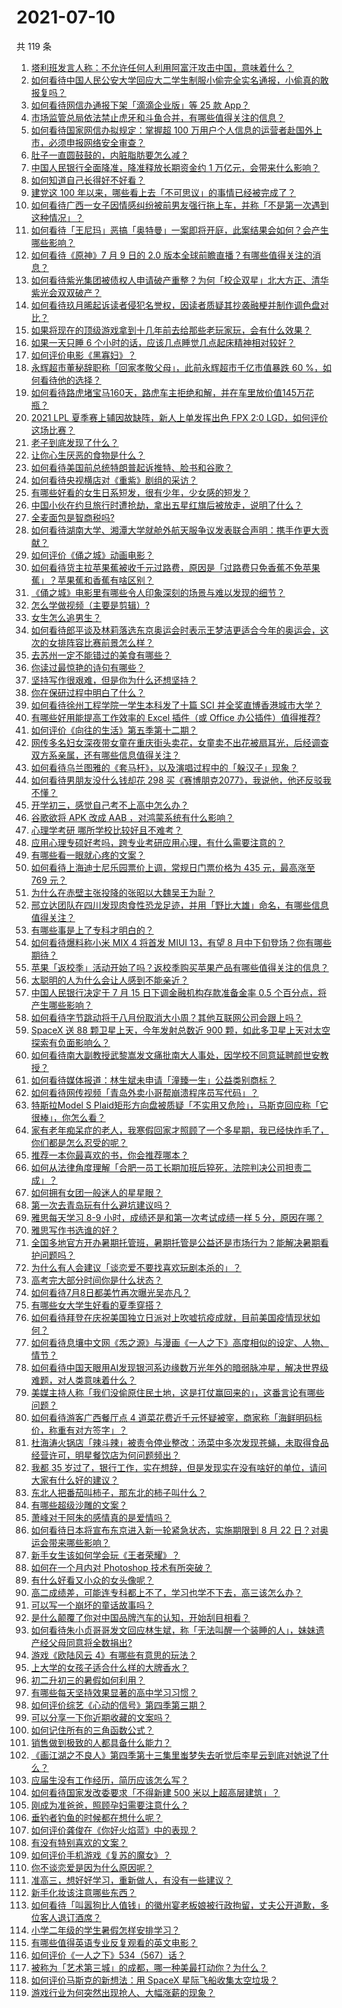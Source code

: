 # 2021-07-10

共 119 条

<!-- BEGIN -->
<!-- 最后更新时间 Sat Jul 10 2021 15:01:35 GMT+0800 (China Standard Time) -->

1. [塔利班发言人称：不允许任何人利用阿富汗攻击中国，意味着什么？](https://www.zhihu.com/question/471209373)
2. [如何看待中国人民公安大学回应大二学生制服小偷完全实名通报，小偷真的敢报复吗？](https://www.zhihu.com/question/470651207)
3. [如何看待网信办通报下架「滴滴企业版」等 25 款 App？](https://www.zhihu.com/question/471232696)
4. [市场监管总局依法禁止虎牙和斗鱼合并，有哪些值得关注的信息？](https://www.zhihu.com/question/471300814)
5. [如何看待国家网信办拟规定：掌握超 100
   万用户个人信息的运营者赴国外上市，必须申报网络安全审查？](https://www.zhihu.com/question/471329744)
6. [肚子一直圆鼓鼓的，内脏脂肪要怎么减？](https://www.zhihu.com/question/45723322)
7. [中国人民银行全面降准，降准释放长期资金约 1
   万亿元，会带来什么影响？](https://www.zhihu.com/question/471181275)
8. [如何知道自己长得好不好看？](https://www.zhihu.com/question/469915498)
9. [建党这 100 年以来，哪些看上去「不可思议」的事情已经被完成了？](https://www.zhihu.com/question/468798487)
10. [如何看待广西一女子因情感纠纷被前男友强行拖上车，并称「不是第一次遇到这种情况」？](https://www.zhihu.com/question/471250926)
11. [如何看待「王尼玛」恶搞「奥特曼」一案即将开庭，此案结果会如何？会产生哪些影响？](https://www.zhihu.com/question/471109088)
12. [如何看待《原神》7 月 9 日的 2.0
    版本全球前瞻直播？有哪些值得关注的消息？](https://www.zhihu.com/question/470379090)
13. [如何看待紫光集团被债权人申请破产重整？为何「校企双星」北大方正、清华紫光会双双破产？](https://www.zhihu.com/question/471196965)
14. [如何看待玖月晞起诉读者侵犯名誉权，因读者质疑其抄袭融梗并制作调色盘对比？](https://www.zhihu.com/question/471263769)
15. [如果将现在的顶级游戏拿到十几年前去给那些老玩家玩，会有什么效果？](https://www.zhihu.com/question/35597444)
16. [如果一天只睡 6 个小时的话，应该几点睡觉几点起床精神相对较好？](https://www.zhihu.com/question/311297911)
17. [如何评价电影《黑寡妇》？](https://www.zhihu.com/question/276793168)
18. [永辉超市董秘辞职称「回家孝敬父母」，此前永辉超市千亿市值暴跌 60
    %，如何看待他的选择？](https://www.zhihu.com/question/470636516)
19. [如何看待路虎堵宝马160天，路虎车主拒绝和解，并在车里放价值145万花瓶？](https://www.zhihu.com/question/471180914)
20. [2021 LPL 夏季赛上辅因故缺阵，新人上单发挥出色 FPX 2:0
    LGD，如何评价这场比赛？](https://www.zhihu.com/question/471189722)
21. [老子到底发现了什么？](https://www.zhihu.com/question/313095458)
22. [让你心生厌恶的食物是什么？](https://www.zhihu.com/question/468990798)
23. [如何看待美国前总统特朗普起诉推特、脸书和谷歌？](https://www.zhihu.com/question/470829116)
24. [如何看待央视横店对《重紫》剧组的采访？](https://www.zhihu.com/question/470791003)
25. [有哪些好看的女生日系短发，很有少年，少女感的短发？](https://www.zhihu.com/question/370583548)
26. [中国小伙在约旦旅行时遭抢劫，拿出五星红旗后被放走，说明了什么？](https://www.zhihu.com/question/471187170)
27. [全麦面包是智商税吗?](https://www.zhihu.com/question/416804902)
28. [如何看待湖南大学、湘潭大学就舱外航天服争议发表联合声明：携手作更大贡献？](https://www.zhihu.com/question/471210964)
29. [如何评价《俑之城》动画电影？](https://www.zhihu.com/question/459069939)
30. [如何看待货主拉苹果蕉被收千元过路费，原因是「过路费只免香蕉不免苹果蕉」？苹果蕉和香蕉有啥区别？](https://www.zhihu.com/question/471137088)
31. [《俑之城》电影里有哪些令人印象深刻的场景与难以发现的细节？](https://www.zhihu.com/question/470978135)
32. [怎么学做视频（主要是剪辑）?](https://www.zhihu.com/question/332795979)
33. [女生怎么追男生？](https://www.zhihu.com/question/20250938)
34. [如何看待郎平谈及林莉落选东京奥运会时表示王梦洁更适合今年的奥运会，这次的女排阵容比赛前景怎么样？](https://www.zhihu.com/question/471184274)
35. [去苏州一定不能错过的美食有哪些？](https://www.zhihu.com/question/25378522)
36. [你读过最惊艳的诗句有哪些？](https://www.zhihu.com/question/468188470)
37. [坚持写作很艰难，但是你为什么还想坚持？](https://www.zhihu.com/question/469783629)
38. [你在保研过程中明白了什么？](https://www.zhihu.com/question/344931685)
39. [如何看待徐州工程学院一学生本科发了十篇 SCI
    并全奖直博香港城市大学？](https://www.zhihu.com/question/470726101)
40. [有哪些好用能提高工作效率的 Excel 插件（或 Office
    办公插件）值得推荐?](https://www.zhihu.com/question/30224128)
41. [如何评价《向往的生活》第五季第十二期？](https://www.zhihu.com/question/471199550)
42. [网传多名妇女深夜带女童在重庆街头卖花，女童卖不出花被扇耳光，后经调查双方系亲属，还有哪些信息值得关注？](https://www.zhihu.com/question/471103183)
43. [如何看待乌兰图雅的《套马杆》，以及演唱过程中的「躲汉子」现象？](https://www.zhihu.com/question/467271332)
44. [如何看待男朋友没什么钱却花 298
    买《赛博朋克2077》，我说他，他还反驳我不懂？](https://www.zhihu.com/question/395466027)
45. [开学初三，感觉自己考不上高中怎么办？](https://www.zhihu.com/question/470514033)
46. [谷歌欲将 APK 改成 AAB ，对鸿蒙系统有什么影响？](https://www.zhihu.com/question/469684650)
47. [心理学考研 哪所学校比较好且不难考？](https://www.zhihu.com/question/304042533)
48. [应用心理专硕好考吗，跨专业考研应用心理，有什么需要注意的？](https://www.zhihu.com/question/454075733)
49. [有哪些看一眼就心疼的文案？](https://www.zhihu.com/question/469042205)
50. [如何看待上海迪士尼乐园票价上调，常规日门票价格为 435 元，最高涨至 769
    元？](https://www.zhihu.com/question/471106076)
51. [为什么在赤壁主张投降的张昭以大魏吴王为耻？](https://www.zhihu.com/question/471055672)
52. [邢立达团队在四川发现肉食性恐龙足迹，并用「野比大雄」命名，有哪些信息值得关注？](https://www.zhihu.com/question/470470078)
53. [有哪些事是上了专科才明白的？](https://www.zhihu.com/question/322703564)
54. [如何看待爆料称小米 MIX 4 将首发 MIUI 13，有望 8
    月中下旬登场？你有哪些期待？](https://www.zhihu.com/question/470371928)
55. [苹果「返校季」活动开始了吗？返校季购买苹果产品有哪些值得关注的信息？](https://www.zhihu.com/question/470828574)
56. [太聪明的人为什么会让人感到不能亲近？](https://www.zhihu.com/question/449801792)
57. [中国人民银行决定于 7 月 15 日下调金融机构存款准备金率 0.5
    个百分点，将产生哪些影响？](https://www.zhihu.com/question/471178899)
58. [如何看待字节跳动将于八月份取消大小周？其他互联网公司会跟上吗？](https://www.zhihu.com/question/471196364)
59. [SpaceX 送 88 颗卫星上天，今年发射总数近 900
    颗，如此多卫星上天对太空探索有负面影响么？](https://www.zhihu.com/question/470453437)
60. [如何看待南大副教授武黎嵩发文痛批南大人事处，因学校不同意延聘颜世安教授？](https://www.zhihu.com/question/470991655)
61. [如何看待媒体报道：林生斌未申请「潼臻一生」公益类别商标？](https://www.zhihu.com/question/471150295)
62. [如何看待网传视频「青岛外卖小哥帮崩溃程序员写代码」？](https://www.zhihu.com/question/470908424)
63. [特斯拉Model S
    Plaid矩形方向盘被质疑「不实用又危险」，马斯克回应称「它很棒」，你怎么看？](https://www.zhihu.com/question/465729695)
64. [家有老年痴呆症的老人，我寒假回家才照顾了一个多星期，我已经快炸毛了，你们都是怎么忍受的呢？](https://www.zhihu.com/question/39952242)
65. [推荐一本你最喜欢的书，你会推荐哪本？](https://www.zhihu.com/question/464579170)
66. [如何从法律角度理解「合肥一员工长期加班后猝死，法院判决公司担责二成」？](https://www.zhihu.com/question/470842903)
67. [如何拥有女团一般迷人的星星眼？](https://www.zhihu.com/question/431143857)
68. [第一次去青岛玩有什么避坑建议吗？](https://www.zhihu.com/question/465733900)
69. [雅思每天学习 8-9 小时，成绩还是和第一次考试成绩一样 5
    分，原因在哪？](https://www.zhihu.com/question/453801076)
70. [雅思写作书选谁的好？](https://www.zhihu.com/question/57224350)
71. [全国多地官方开办暑期托管班，暑期托管是公益还是市场行为？能解决暑期看护问题吗？](https://www.zhihu.com/question/471050944)
72. [为什么有人会建议「谈恋爱不要找喜欢玩剧本杀的」？](https://www.zhihu.com/question/470321362)
73. [高考完大部分时间你是什么状态？](https://www.zhihu.com/question/468826766)
74. [如何看待7月8日都美竹再次曝光吴亦凡？](https://www.zhihu.com/question/470964638)
75. [有哪些女大学生好看的夏季穿搭？](https://www.zhihu.com/question/316762010)
76. [如何看待拜登在庆祝美国独立日派对上吹嘘抗疫成就，目前美国疫情现状如何？](https://www.zhihu.com/question/470332850)
77. [如何看待息壤中文网《炁之源》与漫画《一人之下》高度相似的设定、人物、情节？](https://www.zhihu.com/question/470549627)
78. [如何看待中国天眼用AI发现银河系边缘数万光年外的暗弱脉冲星，解决世界级难题，对人类意味着什么？](https://www.zhihu.com/question/470923118)
79. [美媒主持人称「我们没偷原住民土地，这是打仗赢回来的」，这番言论有哪些问题？](https://www.zhihu.com/question/471060396)
80. [如何看待游客广西餐厅点 4
    道菜花费近千元怀疑被宰，商家称「海鲜明码标价，称重有对方签字」？](https://www.zhihu.com/question/470587185)
81. [杜海涛火锅店「辣斗辣」被责令停业整改：汤菜中多次发现苍蝇，未取得食品经营许可，明星餐饮店为何问题频出？](https://www.zhihu.com/question/470854902)
82. [我都 35
    岁过了，银行工作，实在想辞，但是发现实在没有啥好的单位，请问大家有什么好的建议？](https://www.zhihu.com/question/463128218)
83. [东北人把番茄叫柿子，那东北的柿子叫什么？](https://www.zhihu.com/question/459057274)
84. [有哪些超级沙雕的文案？](https://www.zhihu.com/question/467925312)
85. [萧峰对于阿朱的感情真的是爱情吗？](https://www.zhihu.com/question/27494668)
86. [如何看待日本将宣布东京进入新一轮紧急状态，实施期限到 8 月 22
    日？对奥运会带来哪些影响？](https://www.zhihu.com/question/470817265)
87. [新手女生该如何学会玩《王者荣耀》？](https://www.zhihu.com/question/314613607)
88. [如何在一个月内对 Photoshop 技术有所突破？](https://www.zhihu.com/question/39164259)
89. [有什么好看又小众的女头像呢？](https://www.zhihu.com/question/461076676)
90. [高二成绩差，可能连专科都上不了，学习也学不下去，高三该怎么办？](https://www.zhihu.com/question/465609153)
91. [可以写一个崩坏的童话故事吗？](https://www.zhihu.com/question/426166872)
92. [是什么颠覆了你对中国品牌汽车的认知，开始刮目相看？](https://www.zhihu.com/question/450821353)
93. [如何看待朱小贞哥哥发文回应林生斌，称「无法叫醒一个装睡的人」，妹妹遗产经父母同意将全数捐出?](https://www.zhihu.com/question/470995271)
94. [游戏《欧陆风云 4》有哪些有意思的玩法？](https://www.zhihu.com/question/322756892)
95. [上大学的女孩子适合什么样的大牌香水？](https://www.zhihu.com/question/467421722)
96. [初二升初三的暑假如何利用？](https://www.zhihu.com/question/405276565)
97. [有哪些每天坚持效果显著的高中学习习惯？](https://www.zhihu.com/question/47351966)
98. [如何评价综艺《心动的信号》第四季第三期？](https://www.zhihu.com/question/470885166)
99. [可以分享一下你近期收藏的文案吗？](https://www.zhihu.com/question/469650894)
100. [如何记住所有的三角函数公式？](https://www.zhihu.com/question/63652417)
101. [销售做到极致的人都具备什么能力？](https://www.zhihu.com/question/458364420)
102. [《画江湖之不良人》第四季第十三集里蚩梦失去听觉后李星云到底对她说了什么？](https://www.zhihu.com/question/470890032)
103. [应届生没有工作经历，简历应该怎么写？](https://www.zhihu.com/question/293138588)
104. [如何看待国家发改委要求「不得新建 500 米以上超高层建筑」？](https://www.zhihu.com/question/470500743)
105. [刚成为准爸爸，照顾孕妇需要注意什么？](https://www.zhihu.com/question/366967759)
106. [垂钓者钓鱼的时候都在想什么呢？](https://www.zhihu.com/question/465012075)
107. [如何评价龚俊在《你好火焰蓝》中的表现？](https://www.zhihu.com/question/469735496)
108. [有没有特别喜欢的文案？](https://www.zhihu.com/question/464740155)
109. [如何评价手机游戏《复苏的魔女》？](https://www.zhihu.com/question/470739380)
110. [你不谈恋爱是因为什么原因呢？](https://www.zhihu.com/question/470227826)
111. [准高三，想好好学习，重新做人，有没有一些建议？](https://www.zhihu.com/question/470762012)
112. [新手化妆该注意哪些东西？](https://www.zhihu.com/question/467014822)
113. [如何看待「叫嚣狗比人值钱」的徽州宴老板娘被行政拘留，丈夫公开道歉，多位客人退订酒席？](https://www.zhihu.com/question/470671135)
114. [小学二年级的学生暑假怎样安排学习？](https://www.zhihu.com/question/407778994)
115. [有哪些值得英语专业反复观看的英文电影？](https://www.zhihu.com/question/327827779)
116. [如何评价《一人之下》534（567）话？](https://www.zhihu.com/question/470973567)
117. [被称为「艺术第三城」的成都，哪一种美最打动你？为什么？](https://www.zhihu.com/question/469305591)
118. [如何评价马斯克的新想法：用 SpaceX
     星际飞船收集太空垃圾？](https://www.zhihu.com/question/470417380)
119. [游戏行业为何突然出现抢人、大幅涨薪的现象？](https://www.zhihu.com/question/468141499)

<!-- END -->
